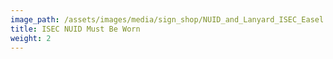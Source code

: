 ```yaml
---
image_path: /assets/images/media/sign_shop/NUID_and_Lanyard_ISEC_Easel.svg
title: ISEC NUID Must Be Worn
weight: 2
---
```

